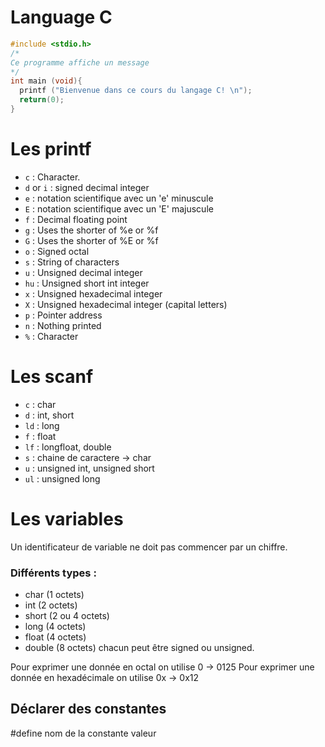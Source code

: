 # Language C
```C
#include <stdio.h>
/*
Ce programme affiche un message
*/
int main (void){
  printf ("Bienvenue dans ce cours du langage C! \n");
  return(0);
} 
```

# Les printf
- `c` : Character.
- `d` or `i` : signed decimal integer
- `e` : notation scientifique avec un 'e' minuscule
- `E` : notation scientifique avec un 'E' majuscule
- `f` : Decimal floating point
- `g` : Uses the shorter of %e or %f
- `G` : Uses the shorter of %E or %f
- `o` : Signed octal
- `s` : String of characters
- `u` : Unsigned decimal integer
- `hu` : Unsigned short int integer
- `x` : Unsigned hexadecimal integer
- `X` : Unsigned hexadecimal integer (capital letters)
- `p` : Pointer address
- `n` : Nothing printed
- `%` : Character

# Les scanf
- `c` : char
- `d` : int, short
- `ld` : long
- `f` : float
- `lf` : longfloat, double
- `s` : chaine de caractere -> char
- `u` : unsigned int, unsigned short
- `ul` : unsigned long

# Les variables
Un identificateur de variable ne doit pas commencer par un chiffre.
### Différents types :
- char (1 octets)
- int (2 octets)
- short (2 ou 4 octets)
- long (4 octets)
- float (4 octets)
- double (8 octets)
chacun peut être signed ou unsigned.

Pour exprimer une donnée en octal on utilise 0 -> 0125
Pour exprimer une donnée en hexadécimale on utilise 0x -> 0x12

## Déclarer des constantes
#define nom de la constante valeur
